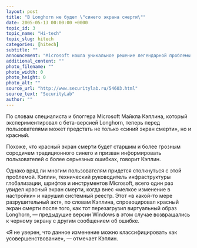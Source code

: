 ```yaml
---
layout: post
title: "В Longhorn не будет \"синего экрана смерти\""
date: 2005-05-13 00:00:00 +0000
topic_id: 3
topic_name: "Hi-tech"
topic_slug: hitech
categories: [hitech]
subtitle: ""
announcement: "Microsoft нашла уникальное решение легендарной проблемы «синего экрана смерти» для следующей версии операционной системы Windows. Софтверный гигант добавил в Longhorn красный экран, который пользователи будут видеть при крахе системы."
additional_content: ""
photo_filename: ""
photo_width: 0
photo_height: 0
photo_alt: ""
source_url: "http://www.securitylab.ru/54603.html"
source_text: "SecurityLab"
author: ""
---
```

По словам специалиста и блоггера Microsoft Майкла Кэплина, который экспериментировал с бета-версией Longhorn, теперь перед пользователями может предстать не только «синий экран смерти», но и красный.

Похоже, что красный экран смерти будет старшим и более грозным сородичем традиционного синего и призван информировать пользователей о более серьезных ошибках, говорит Кэплин.

Однако вряд ли многим пользователям придется столкнуться с этой проблемой. Кэплин, технический руководитель инфраструктуры глобализации, шрифтов и инструментов Microsoft, всего один раз увидел красный экран смерти, когда внес «мелкое изменение в настройки» и нарушил системный реестр. Этот «в какой-то мере разрушительный акт», по словам Кэплина, спровоцировал красный экран смерти после того, как тот перезагрузил виртуальный образ Longhorn, — предыдущие версии Windows в этом случае возвращались к черному экрану с другим сообщением об ошибке.

«Я не уверен, что данное изменение можно классифицировать как усовершенствование», — отмечает Кэплин.
